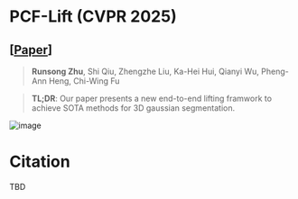 # PCF-Lift (CVPR 2025)
## [[Paper]()]

> **Runsong Zhu**, Shi Qiu, Zhengzhe Liu, Ka-Hei Hui, Qianyi Wu, Pheng-Ann Heng, Chi-Wing Fu
> 

>**TL;DR**: Our paper presents a new end-to-end lifting framwork to achieve SOTA methods for 3D gaussian segmentation.


![image](https://github.com/Runsong123/PCF-Lift/blob/main/Teaser.png)


# Citation
TBD



